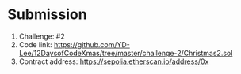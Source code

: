 # Submission
1. Challenge: #2
1. Code link: https://github.com/YD-Lee/12DaysofCodeXmas/tree/master/challenge-2/Christmas2.sol 
2. Contract address: https://sepolia.etherscan.io/address/0x
